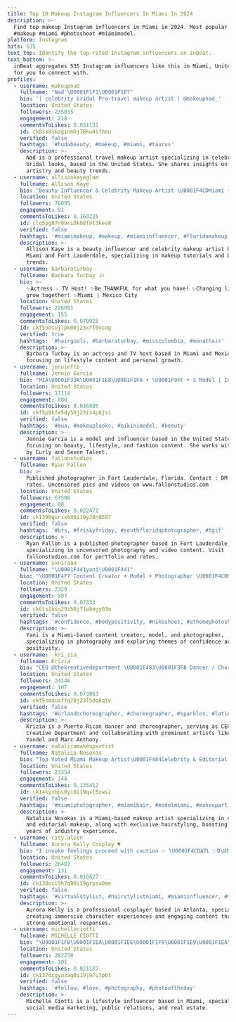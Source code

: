 ```yaml
---
title: Top 10 Makeup Instagram Influencers In Miami In 2024
description: >-
  Find top makeup Instagram influencers in Miami in 2024. Most popular hashtags:
  #makeup #miami #photoshoot #miamimodel.
platform: Instagram
hits: 535
text_top: Identify the top-rated Instagram influencers on inBeat.
text_bottom: >-
  inBeat aggregates 535 Instagram influencers like this in Miami, United States
  for you to connect with.
profiles:
  - username: makeupnad
    fullname: "Nad \U0001F1F1\U0001F1E7"
    bio: '| celebrity bridal Pro-travel makeup artist | @makeupnad_'
    location: United States
    followers: 235835
    engagement: 218
    commentsToLikes: 0.031131
    id: ck8sx8l6zginm0j78ku4ifhou
    verified: false
    hashtags: '#hudabeauty, #makeup, #miami, #taurus'
    description: >-
      Nad is a professional travel makeup artist specializing in celebrity
      bridal looks, based in the United States. She shares insights on makeup
      artistry and beauty trends.
  - username: allisonkayeglam
    fullname: Allison Kaye
    bio: "Beauty Influencer & Celebrity Makeup Artist \U0001F4CDMiami • Ft Lauderdale"
    location: United States
    followers: 76095
    engagement: 91
    commentsToLikes: 0.163225
    id: clq5pg87r09ri0k08fmt3kev8
    verified: false
    hashtags: '#miamimakeup, #makeup, #miamiinfluencer, #floridamakeup'
    description: >-
      Allison Kaye is a beauty influencer and celebrity makeup artist based in
      Miami and Fort Lauderdale, specializing in makeup tutorials and beauty
      trends.
  - username: barbaraturbay
    fullname: Barbara Turbay ૐ
    bio: >-
      ✨Actress ☆ TV Host! ✨Be THANKFUL for what you have! ✨Changing lives as we
      grow together! ✨Miami | Mexico City
    location: United States
    followers: 226051
    engagement: 155
    commentsToLikes: 0.070925
    id: ckf5uosujlpk00j23xfl0vcdg
    verified: true
    hashtags: '#hairgoals, #barbaraturbay, #misscolombia, #monathair'
    description: >-
      Barbara Turbay is an actress and TV host based in Miami and Mexico City,
      focusing on lifestyle content and personal growth.
  - username: jennieftb_
    fullname: Jennie Garcia
    bio: "MIA\U0001F33A\U0001F1E8\U0001F1FA • \U0001F9FF • ♋️ Model | Influencer @bookedbycurly Manager: @bookedbykelvin Agent: @seventalent #seventalent ♡\U0001D484\U0001D48D\U0001D48A\U0001D484\U0001D48C \U0001D48D\U0001D48A\U0001D48F\U0001D48C \U0001D483\U0001D486\U0001D48D\U0001D490\U0001D498 \U0001D487\U0001D490\U0001D493 \U0001D48E\U0001D490\U0001D493\U0001D486♡"
    location: United States
    followers: 17114
    engagement: 880
    commentsToLikes: 0.036805
    id: ckf5p9kfe5dy50j23is4p8js1
    verified: false
    hashtags: '#mua, #makeuplooks, #bikinimodel, #beauty'
    description: >-
      Jennie Garcia is a model and influencer based in the United States,
      focusing on beauty, lifestyle, and fashion content. She works with Booked
      by Curly and Seven Talent.
  - username: fallonstudios
    fullname: Ryan Fallon
    bio: >-
      Published photographer in Fort Lauderdale, Florida. Contact : DM for
      rates. Uncensored pics and videos on www.fallonstudios.com
    location: United States
    followers: 67586
    engagement: 88
    commentsToLikes: 0.022472
    id: ck1390gorix630i19y28n0597
    verified: false
    hashtags: '#bts, #friskyfriday, #southfloridaphotographer, #tgif'
    description: >-
      Ryan Fallon is a published photographer based in Fort Lauderdale,
      specializing in uncensored photography and video content. Visit
      fallonstudios.com for portfolio and rates.
  - username: yxniraaa
    fullname: "\U0001F441yani\U0001F441"
    bio: "\U0001F4F7 Content Creator + Model + Photographer \U0001F4CDMiami, FL Photography page ➪ @yanislenz"
    location: United States
    followers: 2329
    engagement: 507
    commentsToLikes: 0.07333
    id: ck6ts1ksq29z50j71wbegy03m
    verified: false
    hashtags: '#confidence, #bodypositivity, #nikeshoes, #athomephotoshoot'
    description: >-
      Yani is a Miami-based content creator, model, and photographer,
      specializing in photography and exploring themes of confidence and body
      positivity.
  - username: _kri_zia_
    fullname: Krizia
    bio: "CEO @thekreativedepartment \U0001F483\U0001F3FB Dancer / Choreographer \U0001F31F Creds: Wisin y Yandel, Marc Anthony, Nicki Minaj, BeckyG, Daddy Yankee \U0001F1F5\U0001F1F7 Puerto Rican \U0001F931\U0001F3FB Mom"
    location: United States
    followers: 24146
    engagement: 107
    commentsToLikes: 0.073063
    id: ckf5smauaftq70j23l5dq6qiv
    verified: false
    hashtags: '#orlandochoreographer, #choreographer, #sparkles, #latina'
    description: >-
      Krizia is a Puerto Rican dancer and choreographer, serving as CEO of The
      Creative Department and collaborating with prominent artists like Wisin y
      Yandel and Marc Anthony.
  - username: nataliiamakeupartist
    fullname: Nataliia Nosokas
    bio: "Top Voted Miami Makeup Artist\U0001F484Celebrity & Editorial Makeup & Exclusive Hairstyling & 12 years experience \U0001F31F Ссылка на курс \U0001F447"
    location: United States
    followers: 23354
    engagement: 144
    commentsToLikes: 0.135412
    id: ck14kyxbps0yi0i19qxl5xwsi
    verified: false
    hashtags: '#miamiphotographer, #miamihair, #modelmiami, #makeupartistnyc'
    description: >-
      Nataliia Nosokas is a Miami-based makeup artist specializing in celebrity
      and editorial makeup, along with exclusive hairstyling, boasting over 12
      years of industry experience.
  - username: city.alien
    fullname: Aurora Kelly Cosplay ♥
    bio: "I invoke feelings proceed with caution ✨ \U0001F4CDATL ✨D\U0001F3F3️‍\U0001F308 \U0001D610\U0001D62F\U0001D632\U0001D636\U0001D62A\U0001D633\U0001D62A\U0001D626\U0001D634 \U0001F48C \U0001D624\U0001D62A\U0001D635\U0001D63A\U0001D622\U0001D62D\U0001D62A\U0001D626\U0001D62F17@\U0001D628\U0001D62E\U0001D622\U0001D62A\U0001D62D.\U0001D624\U0001D630\U0001D62E"
    location: United States
    followers: 26403
    engagement: 131
    commentsToLikes: 0.016627
    id: ck138ocl9h7q80i19grpsv0me
    verified: false
    hashtags: '#virtualstylist, #hairstylistmiami, #miamiinfluencer, #miamilife'
    description: >-
      Aurora Kelly is a professional cosplayer based in Atlanta, specializing in
      creating immersive character experiences and engaging content that evokes
      strong emotional responses.
  - username: michelleciotti
    fullname: MICHELLE CIOTTI
    bio: "\U0001F1FB\U0001F1EA\U0001F1EE\U0001F1F9\U0001F1E9\U0001F1EA\U0001F1FA\U0001F1F8 Miami. Lifestyle ✨\U0001F338 \U0001F3C6 Social Media Marketing / PR: pr@michelleciotti.com \U0001F947 Real Estate Miami: info@michelleciotti.com"
    location: United States
    followers: 282238
    engagement: 101
    commentsToLikes: 0.021187
    id: ck137dcgyazag0i19j97u7p6t
    verified: false
    hashtags: '#follow, #love, #photography, #photooftheday'
    description: >-
      Michelle Ciotti is a lifestyle influencer based in Miami, specializing in
      social media marketing, public relations, and real estate.
---
```


